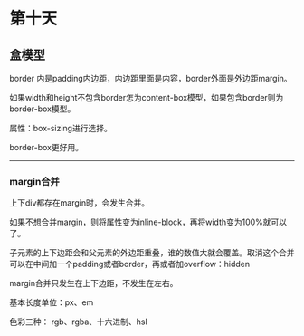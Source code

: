 # 第十天
## 盒模型

border 内是padding内边距，内边距里面是内容，border外面是外边距margin。

如果width和height不包含border怎为content-box模型，如果包含border则为border-box模型。

属性：box-sizing进行选择。

border-box更好用。

------------
### margin合并

上下div都存在margin时，会发生合并。

如果不想合并margin，则将属性变为inline-block，再将width变为100%就可以了。

子元素的上下边距会和父元素的外边距重叠，谁的数值大就会覆盖。取消这个合并可以在中间加一个padding或者border，再或者加overflow：hidden

margin合并只发生在上下边距，不发生在左右。

基本长度单位：px、em

色彩三种：
rgb、rgba、十六进制、hsl
